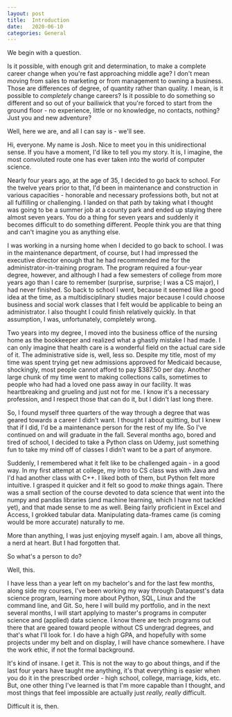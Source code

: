 ```yaml
---
layout: post
title:  Introduction
date:   2020-06-10
categories: General
---
```


We begin with a question.  

Is it possible, with enough grit and determination, to make a complete career change when you're fast approaching middle age?  I don't mean moving from sales to marketing or from management to owning a business. Those are differences of degree, of quantity rather than quality.  I mean, is it possible to *completely* change careers? Is it possible to do something so different and so out of your bailiwick that you're forced to start from the ground floor - no experience, little or no knowledge, no contacts, nothing? Just you and new adventure?

Well, here we are, and all I can say is - we'll see.  

Hi, everyone. My name is Josh. Nice to meet you in this unidirectional sense.  If you have a moment, I'd like to tell you my story. It is, I imagine, the most convoluted route one has ever taken into the world of computer science.  

Nearly four years ago, at the age of 35, I decided to go back to school. For the twelve years prior to that, I'd been in maintenance and construction in various capacities - honorable and necessary professions both, but not at all fulfilling or challenging.  I landed on that path by taking what I thought was going to be a summer job at a county park and ended up staying there almost seven years. You do a thing for seven years and suddenly it becomes difficult to do something different. People think you are that thing and can't imagine you as anything else.  

I was working in a nursing home when I decided to go back to school. I was in the maintenance department, of course, but I had impressed the executive director enough that he had recommended me for the administrator-in-training program. The program required a four-year degree, however, and although I had a few semesters of college from more years ago than I care to remember (surprise, surprise; I was a CS major), I had never finished. So back to school I went, because it seemed like a good idea at the time, as a multidisciplinary studies major because I could choose business and social work classes that I felt would be applicable to being an administrator.  I also thought I could finish relatively quickly. In that assumption, I was, unfortunately, completely wrong.

Two years into my degree, I moved into the business office of the nursing home as the bookkeeper and realized what a ghastly mistake I had made. I can only imagine that health care is a wonderful field on the actual care side of it. The administrative side is, well, less so. Despite my title, most of my time was spent trying get new admissions approved for Medicaid because, shockingly, most people cannot afford to pay $387.50 per day. Another large chunk of my time went to making collections calls, sometimes to people who had had a loved one pass away in our facility. It was heartbreaking and grueling and just not for me. I know it's a necessary profession, and I respect those that can do it, but I didn't last long there. 

So, I found myself three quarters of the way through a degree that was geared towards a career I didn't want. I thought I about quitting, but I knew that if I did, I'd be a maintenance person for the rest of my life. So I've continued on and will graduate in the fall. Several months ago, bored and tired of school, I decided to take a Python class on Udemy, just something fun to take my mind off of classes I didn't want to be a part of anymore.

Suddenly, I remembered what it felt like to be challenged again - in a good way. In my first attempt at college, my intro to CS class was with Java and I'd had another class with C++. I liked both of them, but Python felt more intuitive. I grasped it quicker and it felt so good to *make* things again. There was a small section of the course devoted to data science that went into the numpy and pandas libraries (and machine learning, which I have not tackled yet), and that made sense to me as well. Being fairly proficient in Excel and Access, I grokked tabular data. Manipulating data-frames came (is coming would be more accurate) naturally to me. 

More than anything, I was just enjoying myself again. I am, above all things, a nerd at heart.  But I had forgotten that.

So what's a person to do? 

Well, this.

I have less than a year left on my bachelor's and for the last few months, along side my courses, I've been working my way through Dataquest's data science program, learning more about Python, SQL, Linux and the command line, and Git. So, here I will build my portfolio, and in the next several months, I will start applying to master's programs in computer science and (applied) data science. I know there are tech programs out there that are geared toward people without CS undergrad degrees, and that's what I'll look for.  I do have a high GPA, and hopefully with some projects under my belt and on display, I will have chance somewhere. I have the work ethic, if not the formal background.

It's kind of insane. I get it. This is not the way to go about things, and if the last four years have taught me anything, it's that everything is easier when you do it in the prescribed order - high school, college, marriage, kids, etc. But, one other thing I've learned is that I'm more capable than I thought, and most things that feel impossible are actually just *really, really* difficult.  

Difficult it is, then.  
